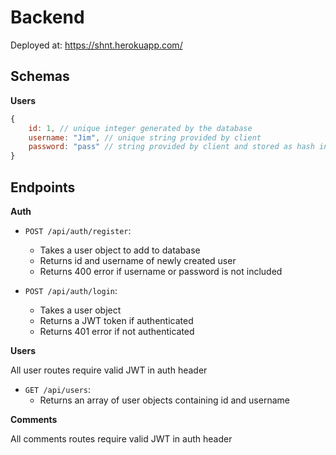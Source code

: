 # Backend

Deployed at: https://shnt.herokuapp.com/

## Schemas

**Users**

```js
{
    id: 1, // unique integer generated by the database
    username: "Jim", // unique string provided by client
    password: "pass" // string provided by client and stored as hash in db
}
```

## Endpoints

**Auth**

- `POST /api/auth/register`:

  - Takes a user object to add to database
  - Returns id and username of newly created user
  - Returns 400 error if username or password is not included

- `POST /api/auth/login`:
  - Takes a user object
  - Returns a JWT token if authenticated
  - Returns 401 error if not authenticated

**Users**

All user routes require valid JWT in auth header

- `GET /api/users`:
  - Returns an array of user objects containing id and username

**Comments**

All comments routes require valid JWT in auth header
